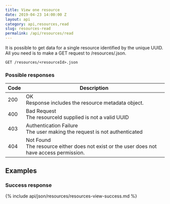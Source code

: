 ```yaml
---
title: View one resource
date: 2019-04-23 14:00:00 Z
layout: api
category: api,resources,read
slug: resources-read
permalink: /api/resources/read
---
```

It is possible to get data for a single resource identified by the unique UUID. All you need is to make a GET request to /resources/<resourceId>.json.

```
GET /resources/<resourceId>.json
```

### Possible responses

<table class="table-parameters">
    <thead>
        <tr>
            <th>Code</th>
            <th>Description</th>
        </tr>
    </thead>
    <tbody>
        <tr>
            <td>200</td>
            <td>OK<br/>
            Response includes the resource metadata object.</td>
        </tr>
        <tr>
            <td>400</td>
            <td>Bad Request<br/>
            The resourceId supplied is not a valid UUID</td>
        </tr>
        <tr>
            <td>403</td>
            <td>Authentication Failure<br/>
            The user making the request is not authenticated</td>
        </tr>
        <tr>
            <td>404</td>
            <td>Not Found<br/>
            The resource either does not exist or the user does not have access permission.</td>
        </tr>
    </tbody>
</table>

## Examples
### Success response

{% include api/json/resources/resources-view-success.md %}
